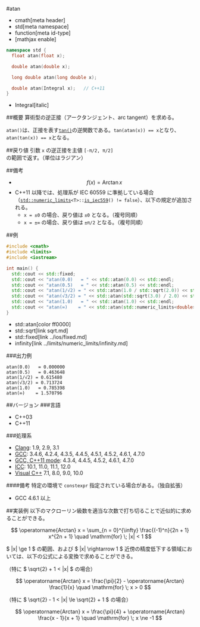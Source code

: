 #atan
* cmath[meta header]
* std[meta namespace]
* function[meta id-type]
* [mathjax enable]

```cpp
namespace std {
  float atan(float x);

  double atan(double x);

  long double atan(long double x);

  double atan(Integral x);   // C++11
}
```
* Integral[italic]

##概要
算術型の逆正接（アークタンジェント、arc tangent）を求める。

`atan()`は、正接を表す[`tan()`](tan.md)の逆関数である。`tan(atan(x)) == x`となり、`atan(tan(x)) == x`となる。


##戻り値
引数 `x` の逆正接を主値 `[-π/2, π/2]` の範囲で返す。（単位はラジアン）


##備考
- $$ f(x) = \operatorname{Arctan} x $$
- C++11 以降では、処理系が IEC 60559 に準拠している場合（[`std::numeric_limits`](../limits/numeric_limits.md)`<T>::`[`is_iec559`](../limits/numeric_limits/is_iec559.md)`() != false`）、以下の規定が追加される。
	- `x = ±0` の場合、戻り値は `±0` となる。（複号同順）
	- `x = ±∞` の場合、戻り値は `±π/2` となる。（複号同順）


##例
```cpp
#include <cmath>
#include <limits>
#include <iostream>

int main() {
  std::cout << std::fixed;
  std::cout << "atan(0.0)   = " << std::atan(0.0) << std::endl;
  std::cout << "atan(0.5)   = " << std::atan(0.5) << std::endl;
  std::cout << "atan(1/√2) = " << std::atan(1.0 / std::sqrt(2.0)) << std::endl;
  std::cout << "atan(√3/2) = " << std::atan(std::sqrt(3.0) / 2.0) << std::endl;
  std::cout << "atan(1.0)   = " << std::atan(1.0) << std::endl;
  std::cout << "atan(∞)    = " << std::atan(std::numeric_limits<double>::infinity()) << std::endl;
}
```
* std::atan[color ff0000]
* std::sqrt[link sqrt.md]
* std::fixed[link ../ios/fixed.md]
* infinity[link ../limits/numeric_limits/infinity.md]

###出力例
```
atan(0.0)   = 0.000000
atan(0.5)   = 0.463648
atan(1/√2) = 0.615480
atan(√3/2) = 0.713724
atan(1.0)   = 0.785398
atan(∞)    = 1.570796
```

##バージョン
###言語
- C++03
- C++11

###処理系
- [Clang](/implementation.md#clang): 1.9, 2.9, 3.1
- [GCC](/implementation.md#gcc): 3.4.6, 4.2.4, 4.3.5, 4.4.5, 4.5.1, 4.5.2, 4.6.1, 4.7.0
- [GCC, C++11 mode](/implementation.md#gcc): 4.3.4, 4.4.5, 4.5.2, 4.6.1, 4.7.0
- [ICC](/implementation.md#icc): 10.1, 11.0, 11.1, 12.0
- [Visual C++](/implementation.md#visual_cpp) 7.1, 8.0, 9.0, 10.0

####備考
特定の環境で `constexpr` 指定されている場合がある。（独自拡張）

- GCC 4.6.1 以上


##実装例
以下のマクローリン級数を適当な次数で打ち切ることで近似的に求めることができる。

$$ \operatorname{Arctan} x = \sum_{n = 0}^{\infty} \frac{(-1)^n}{2n + 1} x^{2n + 1} \quad \mathrm{for} \; |x| < 1 $$


$ |x| \ge 1 $ の範囲、および $ |x| \rightarrow 1 $ 近傍の精度低下する領域においては、以下の公式による変換で求めることができる。

（特に $ \sqrt{2} + 1 < |x| $ の場合）

$$ \operatorname{Arctan} x = \frac{\pi}{2} - \operatorname{Arctan} \frac{1}{x} \quad \mathrm{for} \; x > 0 $$


（特に $ \sqrt{2} - 1 < |x| \le \sqrt{2} + 1 $ の場合）

$$ \operatorname{Arctan} x = \frac{\pi}{4} + \operatorname{Arctan} \frac{x - 1}{x + 1} \quad \mathrm{for} \; x \ne -1 $$

